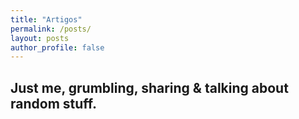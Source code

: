 ```yaml
---
title: "Artigos"
permalink: /posts/
layout: posts
author_profile: false
---
```


Just me, grumbling, sharing & talking about random stuff.
---

